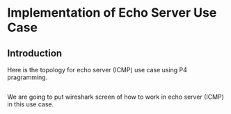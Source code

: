 # Implementation of Echo Server Use Case
## Introduction
Here is the topology for echo server (ICMP) use case using P4 pragramming.

<p align="center">
	<img width="%50" src"../img/Drop_topo.png">
</p>

We are going to put wireshark screen of how to work in echo server (ICMP) in this use case.
